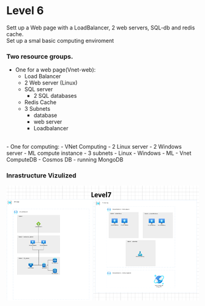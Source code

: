 # Level 6

Sett up a Web page with a LoadBalancer, 2 web servers, SQL-db and redis cache. <br>
Set up a smal basic computing enviroment 

### Two resource groups.
- One for a web page(Vnet-web):
    - Load Balancer
    - 2 Web server (Linux)
    - SQL server
        - 2 SQL databases
    - Redis Cache
    - 3 Subnets
        - database
        - web server
        - Loadbalancer
<br>
- One for computing:
    - VNet Computing
        - 2 Linux server
        - 2 Windows server
        - ML compute instance
        - 3 subnets 
            - Linux
            - Windows
            - ML
    - Vnet ComputeDB
        - Cosmos DB 
            - running MongoDB


### Inrastructure Vizulized
![level7-infra](./img/lvl7-infra.png)

